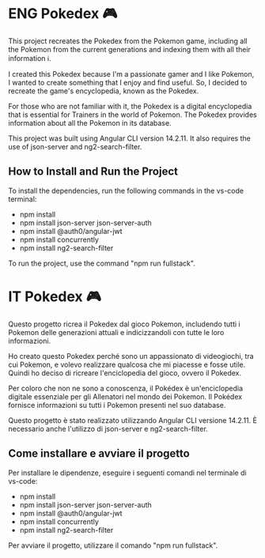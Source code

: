 # ENG  Pokedex :video_game:

This project recreates the Pokedex from the Pokemon game, including all the Pokemon from the current generations and indexing them with all their information ℹ️.

I created this Pokedex because I'm a passionate gamer and I like Pokemon, I wanted to create something that I enjoy and find useful. So, I decided to recreate the game's encyclopedia, known as the Pokedex.

For those who are not familiar with it, the Pokedex is a digital encyclopedia that is essential for Trainers in the world of Pokemon. The Pokedex provides information about all the Pokemon in its database.

This project was built using Angular CLI version 14.2.11. It also requires the use of json-server and ng2-search-filter.

## How to Install and Run the Project

To install the dependencies, run the following commands in the vs-code terminal:

- npm install
- npm install json-server json-server-auth
- npm install @auth0/angular-jwt
- npm install concurrently
- npm install ng2-search-filter

To run the project, use the command "npm run fullstack".

# IT  Pokedex :video_game:

Questo progetto ricrea il Pokedex dal gioco Pokemon, includendo tutti i Pokemon delle generazioni attuali e indicizzandoli con tutte le loro informazioni.

Ho creato questo Pokedex perché sono un appassionato di videogiochi, tra cui Pokemon, e volevo realizzare qualcosa che mi piacesse e fosse utile. Quindi ho deciso di ricreare l'enciclopedia del gioco, ovvero il Pokedex.

Per coloro che non ne sono a conoscenza, il Pokédex è un'enciclopedia digitale essenziale per gli Allenatori nel mondo dei Pokemon. Il Pokédex fornisce informazioni su tutti i Pokemon presenti nel suo database.

Questo progetto è stato realizzato utilizzando Angular CLI versione 14.2.11. È necessario anche l'utilizzo di json-server e ng2-search-filter.

## Come installare e avviare il progetto

Per installare le dipendenze, eseguire i seguenti comandi nel terminale di vs-code:

- npm install
- npm install json-server json-server-auth
- npm install @auth0/angular-jwt
- npm install concurrently
- npm install ng2-search-filter

Per avviare il progetto, utilizzare il comando "npm run fullstack".
